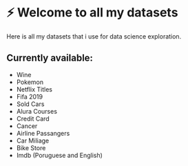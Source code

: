 # ⚡ Welcome to all my datasets 

Here is all my datasets that i use for data science exploration.

## Currently available: 

- Wine
- Pokemon 
- Netflix Titles
- Fifa 2019
- Sold Cars
- Alura Courses
- Credit Card
- Cancer
- Airline Passangers
- Car Miliage
- Bike Store
- Imdb (Poruguese and English)
